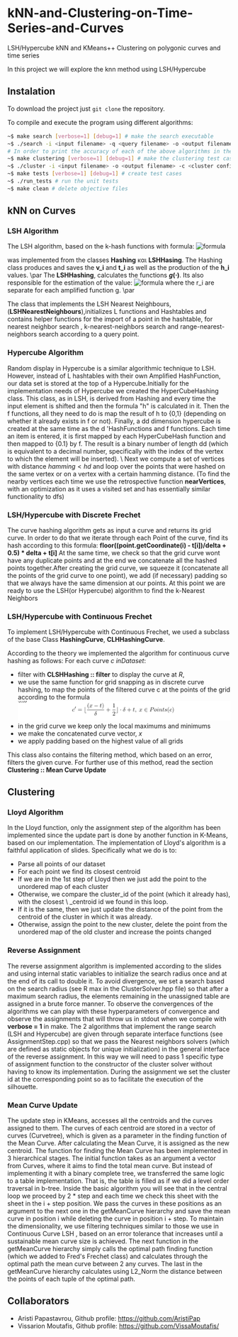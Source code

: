 # kNN-and-Clustering-on-Time-Series-and-Curves
LSH/Hypercube kNN and KMeans++ Clustering on polygonic curves and time series

In this project we will explore the knn method using LSH/Hypercube 

## Instalation
To download the project just `git clone` the repository.

To compile and execute the program using different algorithms:

```bash
~$ make search [verbose=1] [debug=1] # make the search executable
~$ ./search -i <input filename> -q <query filename> -o <output filename> -algorithm [LSH | Hypercube | Frechet] [-metric [discrete | continuous] default is discrete] [-k -L -M -N -probes -delta]
# In order to print the accuracy of each of the above algorithms in the output file you have to type the above commands like this: make search verbose=1
~$ make clustering [verbose=1] [debug=1] # make the clustering test case
~$ ./cluster -i <input filename> -o <output filename> -c <cluster config filename> -update [Mean_Vector | Mean_Curve] -assignment [Classic | LSH | Hypercube | LSH_Frechet] [-silhouette] [-complete] 
~$ make tests [verbose=1] [debug=1] # create test cases
~$ ./run_tests # run the unit tests
~$ make clean # delete objective files
```

## kNN on Curves
### LSH Algorithm
The LSH algorithm, based on the k-hash functions with formula:
![formula](https://render.githubusercontent.com/render/math?math=$h_i(\boldsymbol{p})=%20\frac{\boldsymbol{p}%20\cdot%20\boldsymbol{v_i}%20%2B%20t_i}{w}$)

was implemented  from the classes **Hashing** και **LSHHasing**. The Hashing class produces and saves the **v_i** and **t_i** as well as the production of the  **h_i** values. 
\par 
Τhe **LSHHashing**, calculates the functions **$g(\cdot)$**. Its also responsible for the estimation of the value: 
![formula](https://render.githubusercontent.com/render/math?math=\sum\limits_{i=1}^k%20r_i\cdot%20h(p)) where the r_i are separate for each amplified function g. 
\par 

The class that implements the LSH Nearest Neighbours, (**LSHNearestNeighbours**),initializes L functions and  Hashtables and contains helper functions  for the import of a point in the hashtable, for nearest neighbor search , k-nearest-neighbors search and range-nearest-neighbors search according to a query point.

### Hypercube Algorithm
Random display in Hypercube is a similar algorithmic technique to LSH. However, instead of L hashtables with their own Amplified HashFunction, our data set is stored at the top of a Hypercube.Initially for the implementation needs of Hypercube we created the HyperCubeHashing class. This class, as in LSH, is derived from Hashing and every time the input element is shifted and then the formula "h" is calculated in it. 
Then the f functions, all they need to do is map the result of h to {0,1} (depending on whether it already exists in f or not). Finally, a dd dimension hypercube is created at the same time as the d 'HashFunctions and f functions. Each time an item is entered, it is first mapped by each HyperCubeHash function and then mapped to {0.1} by f. The result is a binary number of length dd (which is equivalent to a decimal number, specifically with the index of the vertex to which the element will be inserted). \\
Next we compute a set of vertices with distance $hamming <hd$ and loop over the points that were hashed on the same vertex or on a vertex with a certain hamming distance. (To find the nearby vertices each time we use the retrospective function **nearVertices**, with an optimization as it uses a visited set and has essentially similar functionality to dfs)


### LSH/Hypercube with Discrete Frechet
The curve hashing algorithm gets as input a curve and returns its grid curve. In order to do that we iterate through each Point of the curve, find its hash according to this formula: **floor((point.getCoordinate(i) - t[i])/delta + 0.5) * delta + t[i]**
At the same time, we check so that the grid curve wont have any duplicate points and at the end we concatenate all the hashed points together.After creating the grid curve, we squeeze it (concatenate all the points of the grid curve to one point), we add (if necessary) padding so that we always have the same dimension at our points. At this point we are ready to use the LSH(or Hypercube) algorithm to find the k-Nearest Neighbors

### LSH/Hypercube with Continuous Frechet
To implement LSH/Hypercube with Continuous Frechet, we used a subclass of the base Class **HashingCurve**, **CLHHashingCurve**. 

According to the theory we implemented the algorithm for continuous curve hashing as follows: For each curve $c \ in Dataset$:
- filter with **CLSHHashing :: filter** to display the curve at $R$,
- we use the same function for grid snapping as in discrete curve hashing, to map the points of the filtered curve c at the points of the grid 
according to the formula <img src="photos/maping.png">
- in the grid curve we keep only the local maximums and minimums
- we make the concatenated curve vector, $x$
- we apply padding based on the highest value of all grids

This class also contains the filtering method, which based on an error, filters the given curve. For further use of this method, read the section **Clustering :: Mean Curve Update**

## Clustering

### Lloyd Algorithm 
In the Lloyd function, only the assignment step of the algorithm has been implemented since the update part is done by another function in K-Means, based on our implementation.
The implementation of Lloyd's algorithm is a faithful application of slides. Specifically what we do is to:
- Parse all points of our dataset
- For each point we find its closest centroid
- If we are in the 1st step of Lloyd then we just add the point to the unordered map of each cluster
- Otherwise, we compare the cluster_id of the point (which it already has), with the closest \ _centroid id we found in this loop.
- If it is the same, then we just update the distance of the point from the centroid of the cluster in which it was already.
 - Otherwise, assign the point to the new cluster, delete the point from the unordered map of the old cluster and increase the points changed
### Reverse Assignment
The reverse assignment algorithm is implemented according to the slides and using internal static variables to initialize the search radius once and at the end of its call to double it. To avoid divergence, we set a search based on the search radius (see R max in the ClusterSolver.hpp file) so that after a maximum search radius, the elements remaining in the unassigned table are assigned in a brute force manner. To observe the convergences of the algorithms we can play with these hyperparameters of convergence and observe the assignments that will throw us in stdout when we compile with **verbose = 1** in make.
The 2 algorithms that implement the range search (LSH and Hypercube) are given through separate interface functions (see AssignmentStep.cpp) so that we pass the Nearest neighbors solvers (which are defined as static objects for unique initialization) in the general interface of the reverse assignment. In this way we will need to pass 1 specific type of assignment function to the constructor of the cluster solver without having to know its implementation. 
During the assignment we set the cluster id at the corresponding point so as to facilitate the execution of the silhouette.
### Mean Curve Update
The update step in KMeans, accesses all the centroids and the curves assigned to them. The curves of each centroid are stored in a vector of curves (Curvetree), which is given as a parameter in the finding function of the Mean Curve. After calculating the Mean Curve, it is assigned as the new centroid.
The function for finding the Mean Curve has been implemented in 3 hierarchical stages. The initial function takes as an argument a vector from Curves, where it aims to find the total mean curve. But instead of implementing it with a binary complete tree, we transferred the same logic to a table implementation. That is, the table is filled as if we did a level order traversal in b-tree. Inside the basic algorithm you will see that in the central loop we proceed by 2 * step and each time we check this sheet with the sheet in the i + step position.
We pass the curves in these positions as an argument to the next one in the getMeanCurve hierarchy and save the mean curve in position i while deleting the curve in position i + step. To maintain the dimensionality, we use filtering techniques similar to those we use in Continuous Curve LSH , based on an error tolerance that increases until a sustainable mean curve size is achieved.
The next function in the getMeanCurve hierarchy simply calls the optimal path finding function (which we added to Fred's Frechet class) and calculates through the optimal path the mean curve between 2 any curves.
The last in the getMeanCurve hierarchy calculates using L2_Norm the distance between the points of each tuple of the optimal path.


## Collaborators
- Aristi Papastavrou, Github profile: https://github.com/AristiPap
- Vissarion Moutafis, Github profile: https://github.com/VissaMoutafis/

